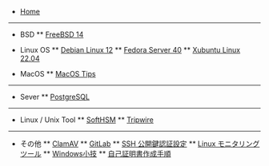 * [Home](/)
<hr>

* BSD
** [FreeBSD 14](/bsd/freebsd14.md)

* Linux OS
** [Debian Linux 12](/linux/debian_12.md)
** [Fedora Server 40](/linux/fedora_40.md)
** [Xubuntu Linux 22.04](/linux/xubuntu_2204.md)

* MacOS
** [MacOS Tips](/macos/macos_tips.md)

<hr>

* Sever
** [PostgreSQL](/server/postgresql.md)

<hr>

* Linux / Unix Tool
** [SoftHSM](/linux/tool/softhsm.md)
** [Tripwire](/linux/tool/tripwire.md)

<hr>

* その他
** [ClamAV](./tips/clamav.md)
** [GitLab](./VCS/gitlab/gitlab.md)
** [SSH 公開鍵認証設定](./tips/ssh_public_key_authentication.md)
** [Linux モニタリングツール](./tips/linux_monitoring.md)
** [Windows小技](./tips/tips_windows.md)
** [自己証明書作成手順](./tips/self-certification.md)
